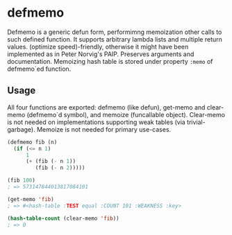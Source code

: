 defmemo
=======

Defmemo is a generic defun form, performimng memoization other calls
to such defined function.  It supports arbitrary lambda lists and
multiple return values.  (optimize speed)-friendly, otherwise it might
have been implemented as in Peter Norvig's PAIP.  Preserves arguments
and documentation.  Memoizing hash table is stored under property
`:memo` of defmemo`ed function.

## Usage

All four functions are exported: defmemo (like defun), get-memo and
clear-memo (defmemo`d symbol), and memoize (funcallable object).
Clear-memo is not needed on implementations supporting weak tables
(via trivial-garbage).  Memoize is not needed for primary use-cases.

```lisp
(defmemo fib (n)
  (if (<= n 1)
      1
      (+ (fib (- n 1))
         (fib (- n 2)))))

(fib 100)
; => 573147844013817084101

(get-memo 'fib)
; => #<hash-table :TEST equal :COUNT 101 :WEAKNESS :key>

(hash-table-count (clear-memo 'fib))
; => 0
```
